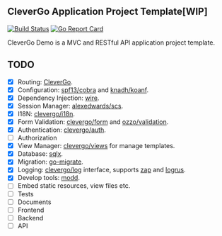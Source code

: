 CleverGo Application Project Template[WIP]
------------------------------------------

[![Build Status](https://travis-ci.org/clevergo/demo.svg?branch=master)](https://travis-ci.org/clevergo/demo)
[![Go Report Card](https://goreportcard.com/badge/github.com/clevergo/demo)](https://goreportcard.com/report/github.com/clevergo/demo)

CleverGo Demo is a MVC and RESTful API application project template.

## TODO

- [x] Routing: [CleverGo](https://github.com/clevergo/clevergo).
- [x] Configuration: [spf13/cobra](https://github.com/spf13/cobra) and [knadh/koanf](https://github.com/knadh/koanf).
- [x] Dependency Injection: [wire](https://github.com/google/wire).
- [x] Session Manager: [alexedwards/scs](https://github.com/alexedwards/scs).
- [x] I18N: [clevergo/i18n](https://github.com/clevergo/log).
- [x] Form Validation: [clevergo/form](https://github.com/clevergo/form) and [ozzo/validation](https://github.com/go-ozzo/ozzo-validation).
- [x] Authentication: [clevergo/auth](https://github.com/clevergo/auth).
- [ ] Authorization
- [x] View Manager: [clevergo/views](https://github.com/clevergo/auth) for manage templates.
- [x] Database: [sqlx](https://github.com/jmoiron/sqlx).
- [x] Migration: [go-migrate](https://github.com/golang-migrate/migrate).
- [x] Logging: [clevergo/log](https://github.com/clevergo/log) interface, supports [zap](https://github.com/clevergo/log/tree/master/zapadapter) and [logrus](https://github.com/clevergo/log/tree/master/logrusadapter).
- [x] Develop tools: [modd](https://github.com/cortesi/modd).
- [ ] Embed static resources, view files etc.
- [ ] Tests
- [ ] Documents
- [ ] Frontend
- [ ] Backend
- [ ] API

